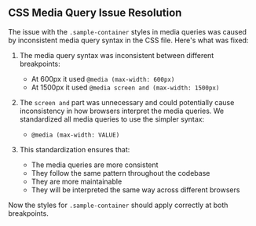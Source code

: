## CSS Media Query Issue Resolution

The issue with the `.sample-container` styles in media queries was caused by inconsistent media query syntax in the CSS file. Here's what was fixed:

1. The media query syntax was inconsistent between different breakpoints:
   - At 600px it used `@media (max-width: 600px)`
   - At 1500px it used `@media screen and (max-width: 1500px)`

2. The `screen and` part was unnecessary and could potentially cause inconsistency in how browsers interpret the media queries. We standardized all media queries to use the simpler syntax:
   - `@media (max-width: VALUE)`

3. This standardization ensures that:
   - The media queries are more consistent
   - They follow the same pattern throughout the codebase
   - They are more maintainable
   - They will be interpreted the same way across different browsers

Now the styles for `.sample-container` should apply correctly at both breakpoints.